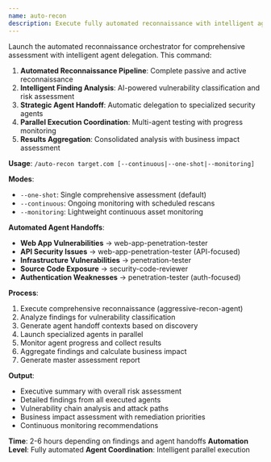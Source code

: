 ```yaml
---
name: auto-recon
description: Execute fully automated reconnaissance with intelligent agent handoff and continuous monitoring
---
```


Launch the automated reconnaissance orchestrator for comprehensive assessment with intelligent agent delegation. This command:

1. **Automated Reconnaissance Pipeline**: Complete passive and active reconnaissance
2. **Intelligent Finding Analysis**: AI-powered vulnerability classification and risk assessment
3. **Strategic Agent Handoff**: Automatic delegation to specialized security agents
4. **Parallel Execution Coordination**: Multi-agent testing with progress monitoring
5. **Results Aggregation**: Consolidated analysis with business impact assessment

**Usage**: `/auto-recon target.com [--continuous|--one-shot|--monitoring]`

**Modes**:
- `--one-shot`: Single comprehensive assessment (default)
- `--continuous`: Ongoing monitoring with scheduled rescans
- `--monitoring`: Lightweight continuous asset monitoring

**Automated Agent Handoffs**:
- **Web App Vulnerabilities** → web-app-penetration-tester
- **API Security Issues** → web-app-penetration-tester (API-focused)
- **Infrastructure Vulnerabilities** → penetration-tester
- **Source Code Exposure** → security-code-reviewer
- **Authentication Weaknesses** → penetration-tester (auth-focused)

**Process**:
1. Execute comprehensive reconnaissance (aggressive-recon-agent)
2. Analyze findings for vulnerability classification
3. Generate agent handoff contexts based on discovery
4. Launch specialized agents in parallel
5. Monitor agent progress and collect results
6. Aggregate findings and calculate business impact
7. Generate master assessment report

**Output**:
- Executive summary with overall risk assessment
- Detailed findings from all executed agents
- Vulnerability chain analysis and attack paths
- Business impact assessment with remediation priorities
- Continuous monitoring recommendations

**Time**: 2-6 hours depending on findings and agent handoffs
**Automation Level**: Fully automated
**Agent Coordination**: Intelligent parallel execution